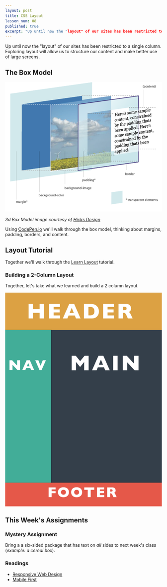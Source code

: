 ```yaml
---
layout: post
title: CSS Layout
lesson_num: 08
published: true
excerpt: "Up until now the "layout" of our sites has been restricted to a single column. Exploring layout will allow us to structure our content and make better use of large screens."
---
```


<p class="lead">
  Up until now the "layout" of our sites has been restricted to a single column. Exploring layout will allow us to structure our content and make better use of large screens.
</p>

## The Box Model

![3D Box Model](/lesson_files/3d_box_model.png)

*3d Box Model image courtesy of [Hicks Design](http://www.hicksdesign.co.uk/boxmodel/)*

Using [CodePen.io](http://codepen.io/) we'll walk through the box model, thinking about margins, padding, borders, and content.

## Layout Tutorial

Together we'll walk through the [Learn Layout](http://learnlayout.com/) tutorial.

### Building a 2-Column Layout

Together, let's take what we learned and build a 2 column layout.

![2 column layout](/lesson_files/2-column.png)

## This Week's Assignments

### Mystery Assignment

Bring a a six-sided package that has text on *all* sides to next week's class (*example: a cereal box*).

### Readings

- [Responsive Web Design](http://alistapart.com/article/responsive-web-design/)
- [Mobile First](http://www.lukew.com/ff/entry.asp?933)
